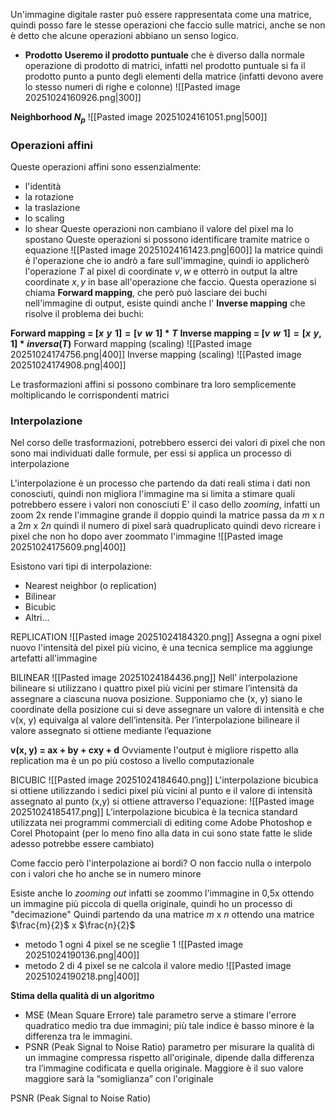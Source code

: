 Un'immagine digitale raster può essere rappresentata come una matrice, quindi posso fare le stesse operazioni che faccio sulle matrici, anche se non è detto che alcune operazioni abbiano un senso logico.

- **Prodotto**
  **Useremo il prodotto puntuale** che è diverso dalla normale operazione di prodotto di matrici, infatti nel prodotto puntuale si fa il prodotto punto a punto degli elementi della matrice (infatti devono avere lo stesso numeri di righe e colonne)
  ![[Pasted image 20251024160926.png|300]]

**Neighborhood $N_p$**
![[Pasted image 20251024161051.png|500]]

### **Operazioni affini**
Queste operazioni affini sono essenzialmente:
- l'identità
- la rotazione
- la traslazione
- lo scaling
- lo shear
Queste operazioni non cambiano il valore del pixel ma lo spostano
Queste operazioni si possono identificare tramite matrice o equazione
![[Pasted image 20251024161423.png|600]]
la matrice quindi è l'operazione che io andrò a fare sull'immagine,
quindi io applicherò l'operazione $T$ al pixel di coordinate $v,w$ e otterrò in output la altre coordinate $x,y$ in base all'operazione che faccio.
Questa operazione si chiama **Forward mapping**, che però può lasciare dei buchi nell'immagine di output, esiste quindi anche l' **Inverse mapping** che risolve il problema dei buchi:

**Forward mapping = $[x\,\, y\,\, 1] = [v\,\,w\,\,1]*T$**
**Inverse mapping = $[v\,\,w\,\,1] = [x\,\,y,\,\,1]*inversa(T)$**
Forward mapping (scaling)
![[Pasted image 20251024174756.png|400]]
Inverse mapping (scaling)
![[Pasted image 20251024174908.png|400]]


Le trasformazioni affini si possono combinare tra loro semplicemente moltiplicando le corrispondenti matrici


### Interpolazione
Nel corso delle trasformazioni, potrebbero esserci dei valori di pixel che non sono mai individuati dalle formule, per essi si applica un processo di interpolazione

L'interpolazione è un processo che partendo da dati reali stima i dati non conosciuti, quindi non migliora l'immagine ma si limita a stimare quali potrebbero essere i valori non conosciuti
E' il caso dello *zooming*, infatti un zoom 2x rende l'immagine grande il doppio quindi la matrice passa da $m$ x $n$  a $2m$ x $2n$ quindi il numero di pixel sarà quadruplicato quindi devo ricreare i pixel che non ho dopo aver zoommato l'immagine
![[Pasted image 20251024175609.png|400]]

Esistono vari tipi di interpolazione:
- Nearest neighbor (o replication) 
- Bilinear 
- Bicubic 
- Altri…

REPLICATION
![[Pasted image 20251024184320.png]]
Assegna a ogni pixel nuovo l'intensità del pixel più vicino, è una tecnica semplice ma aggiunge artefatti all'immagine

BILINEAR
![[Pasted image 20251024184436.png]]
Nell’ interpolazione bilineare si utilizzano i quattro pixel più vicini per stimare l’intensità da assegnare a ciascuna nuova posizione. Supponiamo che (x, y) siano le coordinate della posizione cui si deve assegnare un valore di intensità e che v(x, y) equivalga al valore dell’intensità. Per l’interpolazione bilineare il valore assegnato si ottiene mediante l’equazione

**v(x, y) = ax + by + cxy + d**
Ovviamente l'output è migliore rispetto alla replication ma è un po più costoso a livello computazionale

BICUBIC
![[Pasted image 20251024184640.png]]
L'interpolazione bicubica si ottiene utilizzando i sedici pixel più vicini al punto e il valore di intensità assegnato al punto (x,y) si ottiene attraverso l'equazione:
![[Pasted image 20251024185417.png]]
L’interpolazione bicubica è la tecnica standard utilizzata nei programmi commerciali di editing come Adobe Photoshop e Corel Photopaint (per lo meno fino alla data in cui sono state fatte le slide adesso potrebbe essere cambiato)

Come faccio però l'interpolazione ai bordi? O non faccio nulla o interpolo con i valori che ho anche se in numero minore


Esiste anche lo *zooming out* infatti se zoommo l'immagine in 0,5x ottendo un immagine più piccola di quella originale, quindi ho un processo di "decimazione"
Quindi partendo da una matrice $m$ x $n$ ottendo una matrice $\frac{m}{2}$ x $\frac{n}{2}$ 
 - metodo 1
   ogni 4 pixel se ne sceglie 1
   ![[Pasted image 20251024190136.png|400]]
- metodo 2
  di 4 pixel se ne calcola il valore medio
  ![[Pasted image 20251024190218.png|400]]




**Stima della qualità di un algoritmo**
- MSE (Mean Square Errore) tale parametro serve a stimare l'errore quadratico medio tra due immagini; più tale indice è basso minore è la differenza tra le immagini.
- PSNR (Peak Signal to Noise Ratio)  parametro per misurare la qualità di un immagine compressa rispetto all'originale, dipende dalla differenza tra l’immagine codificata e quella originale. Maggiore è il suo valore maggiore sarà la “somiglianza” con l'originale

PSNR (Peak Signal to Noise Ratio)
